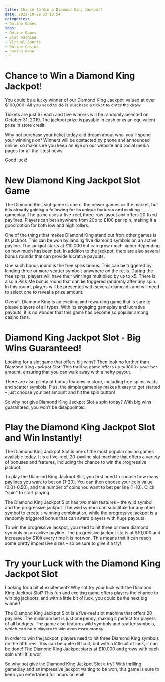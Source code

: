 ```yaml
---
title: Chance to Win a Diamond King Jackpot!
date: 2022-10-28 23:10:54
categories:
- Online Games
tags:
- Online Games
- Slot machine
- Virtual Sports
- Online Casino
- Casino Game
---
```



#  Chance to Win a Diamond King Jackpot!

You could be a lucky winner of our Diamond King Jackpot, valued at over $100,000! All you need to do is purchase a ticket to enter the draw.

Tickets are just $5 each and five winners will be randomly selected on October 31, 2019. The jackpot prize is payable in cash or as an equivalent prize in store credit.

Why not purchase your ticket today and dream about what you’ll spend your winnings on? Winners will be contacted by phone and announced online, so make sure you keep an eye on our website and social media pages for all the latest news.

Good luck!

#  New Diamond King Jackpot Slot Game

The Diamond King slot game is one of the newer games on the market, but it is already gaining a following for its unique features and exciting gameplay. The game uses a five-reel, three-row layout and offers 20 fixed paylines. Players can bet anywhere from 20p to £100 per spin, making it a good option for both low and high rollers.

One of the things that makes Diamond King stand out from other games is its jackpot. This can be won by landing five diamond symbols on an active payline. The jackpot starts at £10,000 but can grow much higher depending on how much has been bet. In addition to the jackpot, there are also several bonus rounds that can provide lucrative payouts.

One such bonus round is the free spins bonus. This can be triggered by landing three or more scatter symbols anywhere on the reels. During the free spins, players will have their winnings multiplied by up to x5. There is also a Pick Me bonus round that can be triggered randomly after any spin. In this round, players will be presented with several diamonds and will need to select one to reveal a prize amount.

Overall, Diamond King is an exciting and rewarding game that is sure to please players of all types. With its engaging gameplay and lucrative payouts, it is no wonder that this game has become so popular among casino fans.

#  Diamond King Jackpot Slot - Big Wins Guaranteed!

Looking for a slot game that offers big wins? Then look no further than Diamond King Jackpot Slot! This thrilling game offers up to 1000x your bet amount, ensuring that you can walk away with a hefty payout.

There are also plenty of bonus features in store, including free spins, wilds and scatter symbols. Plus, the simple gameplay makes it easy to get started – just choose your bet amount and hit the spin button!

So why not give Diamond King Jackpot Slot a spin today? With big wins guaranteed, you won’t be disappointed.

#  Play the Diamond King Jackpot Slot and Win Instantly!

The Diamond King Jackpot Slot is one of the most popular casino games available today. It is a five-reel, 20-payline slot machine that offers a variety of bonuses and features, including the chance to win the progressive jackpot.

To play the Diamond King Jackpot Slot, you first need to choose how many paylines you want to bet on (1-20). You can then choose your coin value (0.01-0.50), and the number of coins you want to bet per line (1-10). Click "spin" to start playing.

The Diamond King Jackpot Slot has two main features – the wild symbol and the progressive jackpot. The wild symbol can substitute for any other symbol to create a winning combination, while the progressive jackpot is a randomly triggered bonus that can award players with huge payouts.

To win the progressive jackpot, you need to hit three or more diamond symbols on an active payline. The progressive jackpot starts at $10,000 and increases by $100 every time it is not won. This means that it can reach some pretty impressive sizes – so be sure to give it a try!

#  Try your Luck with the Diamond King Jackpot Slot

Looking for a bit of excitement? Why not try your luck with the Diamond King Jackpot Slot? This fun and exciting game offers players the chance to win big jackpots, and with a little bit of luck, you could be the next big winner!

The Diamond King Jackpot Slot is a five-reel slot machine that offers 20 paylines. The minimum bet is just one penny, making it perfect for players of all budgets. The game also features wild symbols and scatter symbols, which can help players to win even more money.

In order to win the jackpot, players need to hit three Diamond King symbols on the fifth reel. This can be quite difficult, but with a little bit of luck, it can be done! The Diamond King Jackpot starts at £10,000 and grows with each spin until it is won.

So why not give the Diamond King Jackpot Slot a try? With thrilling gameplay and an impressive jackpot waiting to be won, this game is sure to keep you entertained for hours on end!